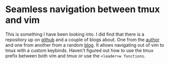 # Seamless navigation between tmux and vim

This is something I have been looking into. I did find that there is a repository up on [github] and a couple of blogs about. One from the [author] and one from another from a random [blog]. It allows navigating out of vim to tmux with a custom keybinds. Haven't figured out how to use the tmux prefix between both vim and tmux or use the `<leader>w functions`.

[github]: https://github.com/christoomey/vim-tmux-navigator
[author]: https://www.codeography.com/2013/06/19/navigating-vim-and-tmux-splits
[blog]: https://www.barbarianmeetscoding.com/blog/jaimes-guide-to-tmux-the-most-awesome-tool-you-didnt-know-you-needed
